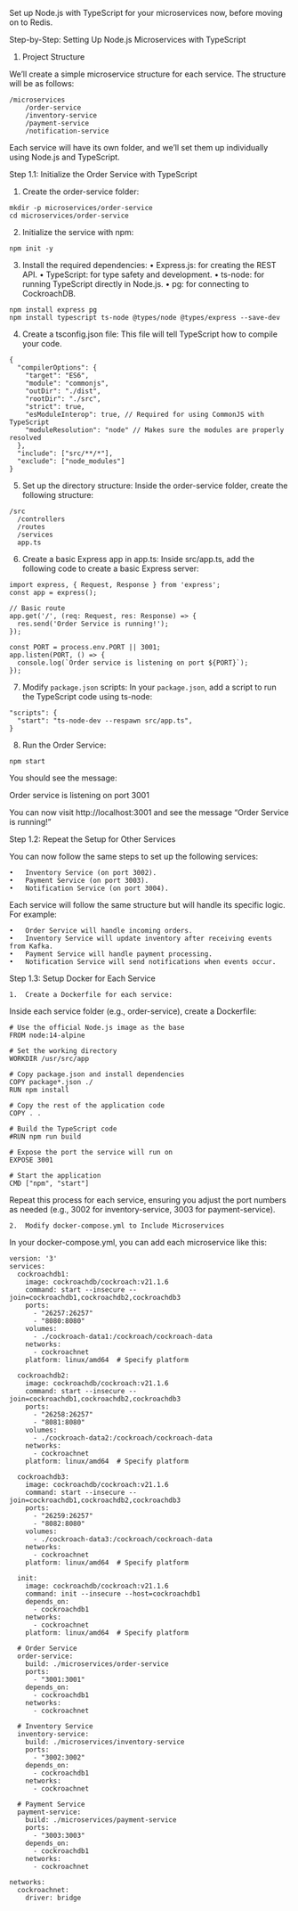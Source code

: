 Set up Node.js with TypeScript for your microservices now, before moving on to Redis.

Step-by-Step: Setting Up Node.js Microservices with TypeScript

1. Project Structure

We’ll create a simple microservice structure for each service. The structure will be as follows:

    /microservices
        /order-service
        /inventory-service
        /payment-service
        /notification-service

Each service will have its own folder, and we’ll set them up individually using Node.js and TypeScript.

Step 1.1: Initialize the Order Service with TypeScript

1.	Create the order-service folder:

```
mkdir -p microservices/order-service
cd microservices/order-service
```


2.	Initialize the service with npm:

`npm init -y`


3.	Install the required dependencies:
•	Express.js: for creating the REST API.
•	TypeScript: for type safety and development.
•	ts-node: for running TypeScript directly in Node.js.
•	pg: for connecting to CockroachDB.

`npm install express pg`  
`npm install typescript ts-node @types/node @types/express --save-dev`


4.	Create a tsconfig.json file:
This file will tell TypeScript how to compile your code.
```
{
  "compilerOptions": {
    "target": "ES6",
    "module": "commonjs",
    "outDir": "./dist",
    "rootDir": "./src",
    "strict": true,
    "esModuleInterop": true, // Required for using CommonJS with TypeScript
    "moduleResolution": "node" // Makes sure the modules are properly resolved
  },
  "include": ["src/**/*"],
  "exclude": ["node_modules"]
}
```


5.	Set up the directory structure:
Inside the order-service folder, create the following structure:
```
/src
  /controllers
  /routes
  /services
  app.ts
```

6.	Create a basic Express app in app.ts:
Inside src/app.ts, add the following code to create a basic Express server:
```
import express, { Request, Response } from 'express';
const app = express();

// Basic route
app.get('/', (req: Request, res: Response) => {
  res.send('Order Service is running!');
});

const PORT = process.env.PORT || 3001;
app.listen(PORT, () => {
  console.log(`Order service is listening on port ${PORT}`);
});
```

7.	Modify `package.json` scripts:
In your `package.json`, add a script to run the TypeScript code using ts-node:
```
"scripts": {
  "start": "ts-node-dev --respawn src/app.ts",
}
```

8.	Run the Order Service:

`npm start`

You should see the message:

Order service is listening on port 3001

You can now visit http://localhost:3001 and see the message “Order Service is running!”

Step 1.2: Repeat the Setup for Other Services

You can now follow the same steps to set up the following services:

	•	Inventory Service (on port 3002).
	•	Payment Service (on port 3003).
	•	Notification Service (on port 3004).

Each service will follow the same structure but will handle its specific logic. For example:

	•	Order Service will handle incoming orders.
	•	Inventory Service will update inventory after receiving events from Kafka.
	•	Payment Service will handle payment processing.
	•	Notification Service will send notifications when events occur.

Step 1.3: Setup Docker for Each Service

	1.	Create a Dockerfile for each service:
Inside each service folder (e.g., order-service), create a Dockerfile:
```
# Use the official Node.js image as the base
FROM node:14-alpine

# Set the working directory
WORKDIR /usr/src/app

# Copy package.json and install dependencies
COPY package*.json ./
RUN npm install

# Copy the rest of the application code
COPY . .

# Build the TypeScript code
#RUN npm run build

# Expose the port the service will run on
EXPOSE 3001

# Start the application
CMD ["npm", "start"]
```

Repeat this process for each service, ensuring you adjust the port numbers as needed (e.g., 3002 for inventory-service, 3003 for payment-service).

	2.	Modify docker-compose.yml to Include Microservices
In your docker-compose.yml, you can add each microservice like this:
```
version: '3'
services:
  cockroachdb1:
    image: cockroachdb/cockroach:v21.1.6
    command: start --insecure --join=cockroachdb1,cockroachdb2,cockroachdb3
    ports:
      - "26257:26257"
      - "8080:8080"
    volumes:
      - ./cockroach-data1:/cockroach/cockroach-data
    networks:
      - cockroachnet
    platform: linux/amd64  # Specify platform

  cockroachdb2:
    image: cockroachdb/cockroach:v21.1.6
    command: start --insecure --join=cockroachdb1,cockroachdb2,cockroachdb3
    ports:
      - "26258:26257"
      - "8081:8080"
    volumes:
      - ./cockroach-data2:/cockroach/cockroach-data
    networks:
      - cockroachnet
    platform: linux/amd64  # Specify platform

  cockroachdb3:
    image: cockroachdb/cockroach:v21.1.6
    command: start --insecure --join=cockroachdb1,cockroachdb2,cockroachdb3
    ports:
      - "26259:26257"
      - "8082:8080"
    volumes:
      - ./cockroach-data3:/cockroach/cockroach-data
    networks:
      - cockroachnet
    platform: linux/amd64  # Specify platform

  init:
    image: cockroachdb/cockroach:v21.1.6
    command: init --insecure --host=cockroachdb1
    depends_on:
      - cockroachdb1
    networks:
      - cockroachnet
    platform: linux/amd64  # Specify platform

  # Order Service
  order-service:
    build: ./microservices/order-service
    ports:
      - "3001:3001"
    depends_on:
      - cockroachdb1
    networks:
      - cockroachnet

  # Inventory Service
  inventory-service:
    build: ./microservices/inventory-service
    ports:
      - "3002:3002"
    depends_on:
      - cockroachdb1
    networks:
      - cockroachnet

  # Payment Service
  payment-service:
    build: ./microservices/payment-service
    ports:
      - "3003:3003"
    depends_on:
      - cockroachdb1
    networks:
      - cockroachnet

networks:
  cockroachnet:
    driver: bridge
```
